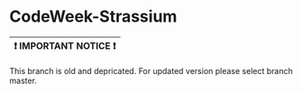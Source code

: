 # CodeWeek-Strassium

| :exclamation: IMPORTANT NOTICE :exclamation: |
|------------------------------------------------------|

This branch is old and depricated. For updated version please select branch master.

